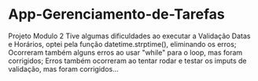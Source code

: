 # App-Gerenciamento-de-Tarefas
Projeto Modulo 2
Tive algumas dificuldades ao executar a Validação Datas e Horários, optei pela função datetime.strptime(), eliminando os erros; Ocorreram também alguns erros ao usar "while" para o loop, mas foram corrigidos; Erros também ocorreram ao tentar rodar e testar os imputs de validação, mas foram corrigidos...
